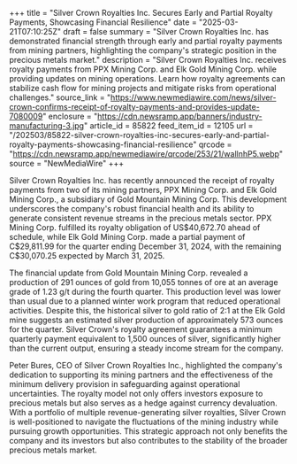 +++
title = "Silver Crown Royalties Inc. Secures Early and Partial Royalty Payments, Showcasing Financial Resilience"
date = "2025-03-21T07:10:25Z"
draft = false
summary = "Silver Crown Royalties Inc. has demonstrated financial strength through early and partial royalty payments from mining partners, highlighting the company's strategic position in the precious metals market."
description = "Silver Crown Royalties Inc. receives royalty payments from PPX Mining Corp. and Elk Gold Mining Corp. while providing updates on mining operations. Learn how royalty agreements can stabilize cash flow for mining projects and mitigate risks from operational challenges."
source_link = "https://www.newmediawire.com/news/silver-crown-confirms-receipt-of-royalty-payments-and-provides-update-7080009"
enclosure = "https://cdn.newsramp.app/banners/industry-manufacturing-3.jpg"
article_id = 85822
feed_item_id = 12105
url = "/202503/85822-silver-crown-royalties-inc-secures-early-and-partial-royalty-payments-showcasing-financial-resilience"
qrcode = "https://cdn.newsramp.app/newmediawire/qrcode/253/21/wallnhP5.webp"
source = "NewMediaWire"
+++

<p>Silver Crown Royalties Inc. has recently announced the receipt of royalty payments from two of its mining partners, PPX Mining Corp. and Elk Gold Mining Corp., a subsidiary of Gold Mountain Mining Corp. This development underscores the company's robust financial health and its ability to generate consistent revenue streams in the precious metals sector. PPX Mining Corp. fulfilled its royalty obligation of US$40,672.70 ahead of schedule, while Elk Gold Mining Corp. made a partial payment of C$29,811.99 for the quarter ending December 31, 2024, with the remaining C$30,070.25 expected by March 31, 2025.</p><p>The financial update from Gold Mountain Mining Corp. revealed a production of 291 ounces of gold from 10,055 tonnes of ore at an average grade of 1.23 g/t during the fourth quarter. This production level was lower than usual due to a planned winter work program that reduced operational activities. Despite this, the historical silver to gold ratio of 2:1 at the Elk Gold mine suggests an estimated silver production of approximately 573 ounces for the quarter. Silver Crown's royalty agreement guarantees a minimum quarterly payment equivalent to 1,500 ounces of silver, significantly higher than the current output, ensuring a steady income stream for the company.</p><p>Peter Bures, CEO of Silver Crown Royalties Inc., highlighted the company's dedication to supporting its mining partners and the effectiveness of the minimum delivery provision in safeguarding against operational uncertainties. The royalty model not only offers investors exposure to precious metals but also serves as a hedge against currency devaluation. With a portfolio of multiple revenue-generating silver royalties, Silver Crown is well-positioned to navigate the fluctuations of the mining industry while pursuing growth opportunities. This strategic approach not only benefits the company and its investors but also contributes to the stability of the broader precious metals market.</p>